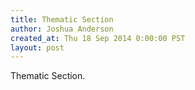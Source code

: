 ```yaml
---
title: Thematic Section
author: Joshua Anderson
created_at: Thu 18 Sep 2014 0:00:00 PST
layout: post
---
```

Thematic Section.
